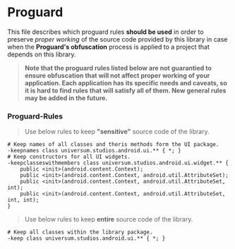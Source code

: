 Proguard
===============

This file describes which proguard rules **should be used** in order to preserve _proper working_ of
the source code provided by this library in case when the **Proguard's obfuscation** process is applied
to a project that depends on this library.

> **Note that the proguard rules listed below are not guarantied to ensure obfuscation that will not
affect proper working of your application. Each application has its specific needs and caveats,
so it is hard to find rules that will satisfy all of them. New general rules may be added in the future.**

### Proguard-Rules ###

> Use below rules to keep **"sensitive"** source code of the library.

    # Keep names of all classes and theris methods form the UI package.
    -keepnames class universum.studios.android.ui.** { *; }
    # Keep constructors for all UI widgets.
    -keepclasseswithmembers class universum.studios.android.ui.widget.** {
        public <init>(android.content.Context);
        public <init>(android.content.Context, android.util.AttributeSet);
        public <init>(android.content.Context, android.util.AttributeSet, int);
        public <init>(android.content.Context, android.util.AttributeSet, int, int);
    }

> Use below rules to keep **entire** source code of the library.

    # Keep all classes within the library package.
    -keep class universum.studios.android.ui.** { *; }
    